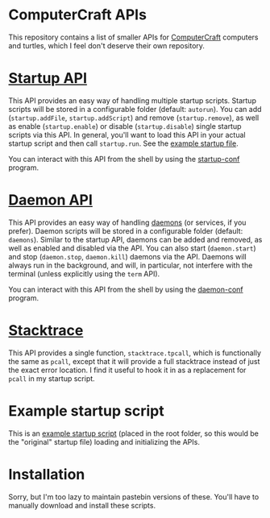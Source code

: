 ComputerCraft APIs
==================

This repository contains a list of smaller APIs for [ComputerCraft][] computers and turtles, which I feel don't deserve their own repository.

[Startup API](apis/startup)
=============

This API provides an easy way of handling multiple startup scripts. Startup scripts will be stored in a configurable folder (default: `autorun`). You can add (`startup.addFile`, `startup.addScript`) and remove (`startup.remove`), as well as enable (`startup.enable`) or disable (`startup.disable`) single startup scripts via this API. In general, you'll want to load this API in your actual startup script and then call `startup.run`. See the [example startup file](startup).

You can interact with this API from the shell by using the [startup-conf](programs/startup-conf) program.

[Daemon API](apis/daemon)
============

This API provides an easy way of handling [daemons][] (or services, if you prefer). Daemon scripts will be stored in a configurable folder (default: `daemons`). Similar to the startup API, daemons can be added and removed, as well as enabled and disabled via the API. You can also start (`daemon.start`) and stop (`daemon.stop`, `daemon.kill`) daemons via the API. Daemons will always run in the background, and will, in particular, not interfere with the terminal (unless explicitly using the `term` API).

You can interact with this API from the shell by using the [daemon-conf](programs/daemon-conf) program.

[Stacktrace](apis/stacktrace)
============

This API provides a single function, `stacktrace.tpcall`, which is functionally the same as `pcall`, except that it will provide a full stacktrace instead of just the exact error location. I find it useful to hook it in as a replacement for `pcall` in my startup script.

Example startup script
======================

This is an [example startup script](startup) (placed in the root folder, so this would be the "original" startup file) loading and initializing the APIs.

Installation
============

Sorry, but I'm too lazy to maintain pastebin versions of these. You'll have to manually download and install these scripts.


[computercraft]: http://www.computercraft.info/
[daemons]: http://en.wikipedia.org/wiki/Daemon_(computing)